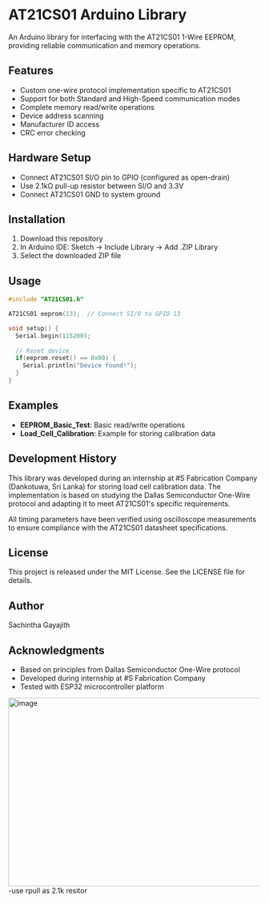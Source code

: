 # AT21CS01 Arduino Library

An Arduino library for interfacing with the AT21CS01 1-Wire EEPROM, providing reliable communication and memory operations.

## Features

- Custom one-wire protocol implementation specific to AT21CS01
- Support for both Standard and High-Speed communication modes
- Complete memory read/write operations
- Device address scanning
- Manufacturer ID access
- CRC error checking

## Hardware Setup

- Connect AT21CS01 SI/O pin to GPIO (configured as open-drain)
- Use 2.1kΩ pull-up resistor between SI/O and 3.3V
- Connect AT21CS01 GND to system ground

## Installation

1. Download this repository
2. In Arduino IDE: Sketch -> Include Library -> Add .ZIP Library
3. Select the downloaded ZIP file

## Usage

```cpp
#include "AT21CS01.h"

AT21CS01 eeprom(13);  // Connect SI/O to GPIO 13

void setup() {
  Serial.begin(115200);
  
  // Reset device
  if(eeprom.reset() == 0x00) {
    Serial.println("Device found!");
  }
}
```

## Examples

- **EEPROM_Basic_Test**: Basic read/write operations
- **Load_Cell_Calibration**: Example for storing calibration data

## Development History

This library was developed during an internship at #S Fabrication Company (Dankotuwa, Sri Lanka) for storing load cell calibration data. The implementation is based on studying the Dallas Semiconductor One-Wire protocol and adapting it to meet AT21CS01's specific requirements.

All timing parameters have been verified using oscilloscope measurements to ensure compliance with the AT21CS01 datasheet specifications.

## License

This project is released under the MIT License. See the LICENSE file for details.

## Author

Sachintha Gayajith

## Acknowledgments

- Based on principles from Dallas Semiconductor One-Wire protocol
- Developed during internship at #S Fabrication Company
- Tested with ESP32 microcontroller platform
<img width="796" height="376" alt="image" src="https://github.com/user-attachments/assets/fd1a2aa9-c512-4903-a12f-562e4cd0d1bd" />
-use rpull as 2.1k resitor
